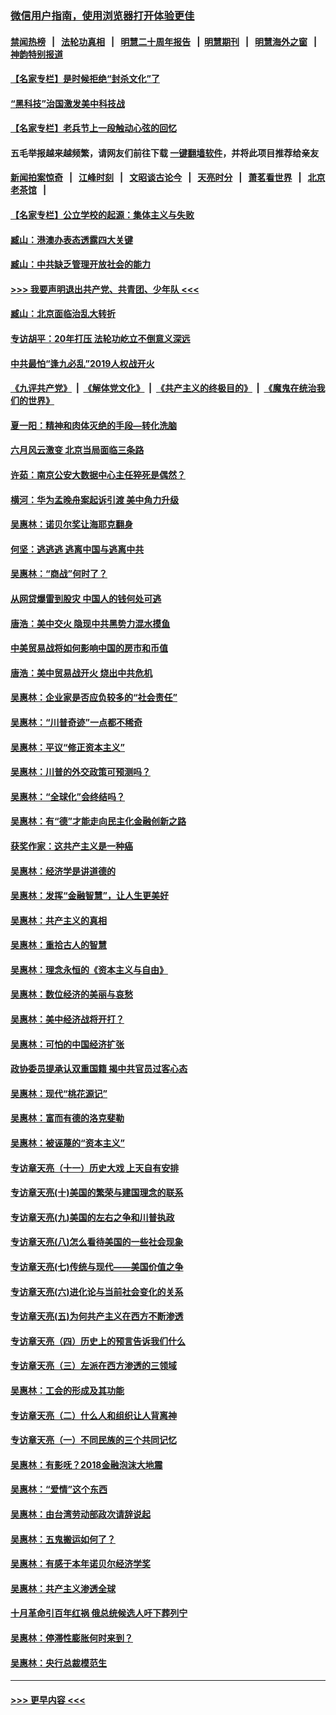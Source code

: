 ### [微信用户指南，使用浏览器打开体验更佳](https://github.com/gfw-breaker/banned-news1/blob/master/indexes/wechat-guide.md?t=0)
#### [禁闻热榜](热点新闻.md?t=0)  &nbsp;&nbsp;|&nbsp;&nbsp; [法轮功真相](https://github.com/gfw-breaker/truth/blob/master/README.md?t=0) &nbsp;&nbsp;|&nbsp;&nbsp; [明慧二十周年报告](https://github.com/gfw-breaker/mh-reports/blob/master/README.md?t=0) &nbsp;&nbsp;|&nbsp;&nbsp;[明慧期刊](https://github.com/gfw-breaker/mh-qikan) &nbsp;&nbsp;|&nbsp;&nbsp; [明慧海外之窗](https://github.com/gfw-breaker/mh-news/blob/master/README.md?t=0) &nbsp;&nbsp;|&nbsp;&nbsp; [神韵特别报道](https://github.com/gfw-breaker/mh-news/blob/master/shenyun.md?t=0)
#### [【名家专栏】是时候拒绝“封杀文化”了](../pages/nsc423/n11814093.md?t=02170455) 
#### [“黑科技”治国激发美中科技战](../pages/nsc423/n11638056.md?t=02170455) 
#### [【名家专栏】老兵节上一段触动心弦的回忆](../pages/nsc423/n11646016.md?t=02170455) 
#### 五毛举报越来越频繁，请网友们前往下载 [一键翻墙软件](https://github.com/gfw-breaker/ssr-accounts)，并将此项目推荐给亲友
#### [新闻拍案惊奇](https://github.com/gfw-breaker/banned-news1/blob/master/pages/link4.md) &nbsp;&nbsp;|&nbsp;&nbsp; [江峰时刻](https://github.com/gfw-breaker/banned-news1/blob/master/pages/link4.md) &nbsp;&nbsp;|&nbsp;&nbsp; [文昭谈古论今](https://github.com/gfw-breaker/banned-news1/blob/master/pages/link4.md) &nbsp;&nbsp;|&nbsp;&nbsp; [天亮时分](https://github.com/gfw-breaker/banned-news1/blob/master/pages/link4.md) &nbsp;&nbsp;|&nbsp;&nbsp; [萧茗看世界](https://github.com/gfw-breaker/banned-news1/blob/master/pages/link4.md) &nbsp;&nbsp;|&nbsp;&nbsp; [北京老茶馆](https://github.com/gfw-breaker/banned-news1/blob/master/pages/link4.md) &nbsp;&nbsp;|&nbsp;&nbsp; 
#### [【名家专栏】公立学校的起源：集体主义与失败](../pages/nsc423/n11601833.md?t=02170455) 
#### [臧山：港澳办表态透露四大关键](../pages/nsc423/n11421628.md?t=02170455) 
#### [臧山：中共缺乏管理开放社会的能力](../pages/nsc423/n11407457.md?t=02170455) 
#### [>>> 我要声明退出共产党、共青团、少年队 <<<](https://github.com/begood0513/goodnews/blob/master/quit/letter.md) 
#### [臧山：北京面临治乱大转折](../pages/nsc423/n11406895.md?t=02170455) 
#### [专访胡平：20年打压 法轮功屹立不倒意义深远](../pages/nsc423/n11398800.md?t=02170455) 
#### [中共最怕“逢九必乱”2019人权战开火](../pages/nsc423/n11385248.md?t=02170455) 
#### [《九评共产党》](https://github.com/begood0513/9ping.md/blob/master/README.md) &nbsp;|&nbsp; [《解体党文化》](../../../../jtdwh.md/blob/master/README.md)  &nbsp;|&nbsp; [《共产主义的终极目的》](../../../../gczydzjmd.md/blob/master/README.md) &nbsp;|&nbsp; [《魔鬼在统治我们的世界》](../../../../mgztzwmdsj.md/blob/master/README.md) 
#### [夏一阳：精神和肉体灭绝的手段—转化洗脑](../pages/nsc423/n11368250.md?t=02170455) 
#### [六月风云激变 北京当局面临三条路](../pages/nsc423/n11313668.md?t=02170455) 
#### [许茹：南京公安大数据中心主任猝死是偶然？](../pages/nsc423/n11064744.md?t=02170455) 
#### [横河：华为孟晚舟案起诉引渡 美中角力升级](../pages/nsc423/n11027230.md?t=02170455) 
#### [吴惠林：诺贝尔奖让海耶克翻身](../pages/nsc423/n10890049.md?t=02170455) 
#### [何坚：逃逃逃 逃离中国与逃离中共](../pages/nsc423/n10592891.md?t=02170455) 
#### [吴惠林：“商战”何时了？](../pages/nsc423/n10573558.md?t=02170455) 
#### [从网贷爆雷到股灾 中国人的钱何处可逃](../pages/nsc423/n10572800.md?t=02170455) 
#### [唐浩：美中交火 隐现中共黑势力混水摸鱼](../pages/nsc423/n10544040.md?t=02170455) 
#### [中美贸易战将如何影响中国的房市和币值](../pages/nsc423/n10543697.md?t=02170455) 
#### [唐浩：美中贸易战开火 烧出中共危机](../pages/nsc423/n10540126.md?t=02170455) 
#### [吴惠林：企业家是否应负较多的“社会责任”](../pages/nsc423/n10535022.md?t=02170455) 
#### [吴惠林：“川普奇迹”一点都不稀奇](../pages/nsc423/n10512808.md?t=02170455) 
#### [吴惠林：平议“修正资本主义”](../pages/nsc423/n10495724.md?t=02170455) 
#### [吴惠林：川普的外交政策可预测吗？](../pages/nsc423/n10462387.md?t=02170455) 
#### [吴惠林：“全球化”会终结吗？](../pages/nsc423/n10452838.md?t=02170455) 
#### [吴惠林：有“德”才能走向民主化金融创新之路](../pages/nsc423/n10432292.md?t=02170455) 
#### [获奖作家：这共产主义是一种癌](../pages/nsc423/n10431541.md?t=02170455) 
#### [吴惠林：经济学是讲道德的](../pages/nsc423/n10398014.md?t=02170455) 
#### [吴惠林：发挥“金融智慧”，让人生更美好](../pages/nsc423/n10375019.md?t=02170455) 
#### [吴惠林：共产主义的真相](../pages/nsc423/n10351394.md?t=02170455) 
#### [吴惠林：重拾古人的智慧](../pages/nsc423/n10337691.md?t=02170455) 
#### [吴惠林：理念永恒的《资本主义与自由》](../pages/nsc423/n10316274.md?t=02170455) 
#### [吴惠林：数位经济的美丽与哀愁](../pages/nsc423/n10292946.md?t=02170455) 
#### [吴惠林：美中经济战将开打？](../pages/nsc423/n10258825.md?t=02170455) 
#### [吴惠林：可怕的中国经济扩张](../pages/nsc423/n10219147.md?t=02170455) 
#### [政协委员提承认双重国籍 揭中共官员过客心态](../pages/nsc423/n10208809.md?t=02170455) 
#### [吴惠林：现代“桃花源记”](../pages/nsc423/n10185234.md?t=02170455) 
#### [吴惠林：富而有德的洛克斐勒](../pages/nsc423/n10142264.md?t=02170455) 
#### [吴惠林：被诬蔑的“资本主义”](../pages/nsc423/n10124816.md?t=02170455) 
#### [专访章天亮（十一）历史大戏 上天自有安排](../pages/nsc423/n10094905.md?t=02170455) 
#### [专访章天亮(十)美国的繁荣与建国理念的联系](../pages/nsc423/n10094899.md?t=02170455) 
#### [专访章天亮(九)美国的左右之争和川普执政](../pages/nsc423/n10094889.md?t=02170455) 
#### [专访章天亮(八)怎么看待美国的一些社会现象](../pages/nsc423/n10094857.md?t=02170455) 
#### [专访章天亮(七)传统与现代——美国价值之争](../pages/nsc423/n10093140.md?t=02170455) 
#### [专访章天亮(六)进化论与当前社会变化的关系](../pages/nsc423/n10092036.md?t=02170455) 
#### [专访章天亮(五)为何共产主义在西方不断渗透](../pages/nsc423/n10083620.md?t=02170455) 
#### [专访章天亮（四）历史上的预言告诉我们什么](../pages/nsc423/n10083606.md?t=02170455) 
#### [专访章天亮（三）左派在西方渗透的三领域](../pages/nsc423/n10081115.md?t=02170455) 
#### [吴惠林：工会的形成及其功能](../pages/nsc423/n10080633.md?t=02170455) 
#### [专访章天亮（二）什么人和组织让人背离神](../pages/nsc423/n10076637.md?t=02170455) 
#### [专访章天亮（一）不同民族的三个共同记忆](../pages/nsc423/n10074188.md?t=02170455) 
#### [吴惠林：有影呒？2018金融泡沫大地震](../pages/nsc423/n10040534.md?t=02170455) 
#### [吴惠林：“爱情”这个东西](../pages/nsc423/n10019423.md?t=02170455) 
#### [吴惠林：由台湾劳动部政次请辞说起](../pages/nsc423/n9979679.md?t=02170455) 
#### [吴惠林：五鬼搬运如何了？](../pages/nsc423/n9925338.md?t=02170455) 
#### [吴惠林：有感于本年诺贝尔经济学奖](../pages/nsc423/n9871883.md?t=02170455) 
#### [吴惠林：共产主义渗透全球](../pages/nsc423/n9812748.md?t=02170455) 
#### [十月革命引百年红祸 俄总统候选人吁下葬列宁](../pages/nsc423/n9810182.md?t=02170455) 
#### [吴惠林：停滞性膨胀何时来到？](../pages/nsc423/n9764136.md?t=02170455) 
#### [吴惠林：央行总裁模范生](../pages/nsc423/n9728134.md?t=02170455) 

----
#### [ >>> 更早内容 <<< ](../indexes/nsc423-earlier.md)
